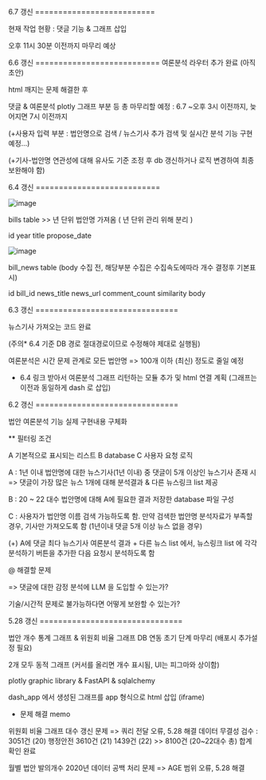 6.7 갱신 ==========================


현재 작업 현황 :  댓글 기능 & 그래프 삽입

오후 11시 30분 이전까지 마무리 예상 



6.6 갱신 ===========================
여론분석 라우터 추가 완료 (아직 초안)

html 깨지는 문제 해결한 후 

댓글 & 여론분석 plotly 그래프 부분 등 총 마무리할 예정 : 6.7 ~오후 3시 이전까지, 늦어지면 7시 이전까지

(+사용자 입력 부분 : 법안명으로 검색 / 뉴스기사 추가 검색 및 실시간 분석 기능 구현 예정...)

(+기사-법안명 연관성에 대해 유사도 기준 조정 후 db 갱신하거나 로직 변경하여 최종 보완해야 함)



6.4 갱신 ===========================


![image](https://github.com/user-attachments/assets/f4f4ef1b-8835-4e8b-9810-64d28e1f747a)

bills table   >> 년 단위 법안명 가져옴 ( 년 단위 관리 위해 분리 )

id year title propose_date 



![image](https://github.com/user-attachments/assets/fdcc0ecb-a38b-48ac-bfc9-421b48d35c6d)

bill_news table (body 수집 전, 해당부분 수집은 수집속도에따라 개수 결정후 기본표시)

id bill_id  news_title  news_url  comment_count  similarity body


6.3 갱신  ===============================

뉴스기사 가져오는 코드 완료 

(주의* 6.4 기준  DB  경로 절대경로이므로 수정해야 제대로 실행됨)

여론분석은 시간 문제 관계로 모든 법안명 => 100개 이하 (최신) 정도로 줄일 예정

* 6.4 링크 받아서 여론분석 그래프 리턴하는 모듈 추가 및 html 연결 계획 (그래프는 이전과 동일하게 dash 로 삽입)


6.2 갱신  ===============================

법안 여론분석 기능 실제 구현내용 구체화




** 필터링 조건


A 기본적으로 표시되는 리스트   B database   C 사용자 요청 로직

A : 1년 이내 법안명에 대한 뉴스기사(1년 이내) 중 댓글이 5개 이상인 뉴스기사 존재 시 =>  댓글이 가장 많은 뉴스 1개에 대해 분석결과 & 다른 뉴스링크 list 제공

B : 20 ~ 22 대수 법안명에 대해 A에 필요한 결과 저장한 database 파일 구성

C : 사용자가 법안명 이름 검색 가능하도록 함. 만약 검색한 법안명 분석자료가 부족할 경우, 기사만 가져오도록 함 (1년이내 댓글 5개 이상 뉴스 없을 경우)

   (+) A에 댓글 최다 뉴스기사 여론분석 결과 + 다른 뉴스 list 에서, 뉴스링크 list 에 각각 분석하기 버튼을 추가한 다음 요청시 분석하도록 함
 




@ 해결할 문제

=> 댓글에 대한 감정 분석에 LLM 을 도입할 수 있는가?

기술/시간적 문제로 불가능하다면 어떻게 보완할 수 있는가?



5.28 갱신  ===============================

법안 개수 통계 그래프 & 위원회 비율 그래프 DB 연동 초기 단계 마무리 (배포시 추가설정 필요)

2개 모두 동적 그래프 (커서를 올리면 개수 표시됨, UI는 피그마와 상이함)

plotly graphic library & FastAPI & sqlalchemy

dash_app 에서 생성된 그래프를 app 형식으로 html 삽입 (iframe) 


* 문제 해결 memo

위원회 비율 그래프 대수 갱신 문제 => 쿼리 전달 오류, 5.28 해결
데이터 무결성 검수 : 3051건 (20) 행정안전 3610건 (21) 1439건 (22)
                    >> 8100건 (20~22대수 총) 합계 확인 완료

월별 법안 발의개수 2020년 데이터 공백 처리 문제 => AGE 범위 오류, 5.28 해결
